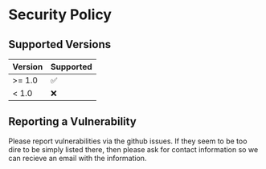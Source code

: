 # Security Policy

## Supported Versions

| Version | Supported         |
| ------- | ------------------ |
| >= 1.0  | :white_check_mark: |
| < 1.0   | :x:                |

## Reporting a Vulnerability
Please report vulnerabilities via the github issues. If they seem to be too dire to be simply listed there, then please ask for contact information so we can recieve an email with the information.
